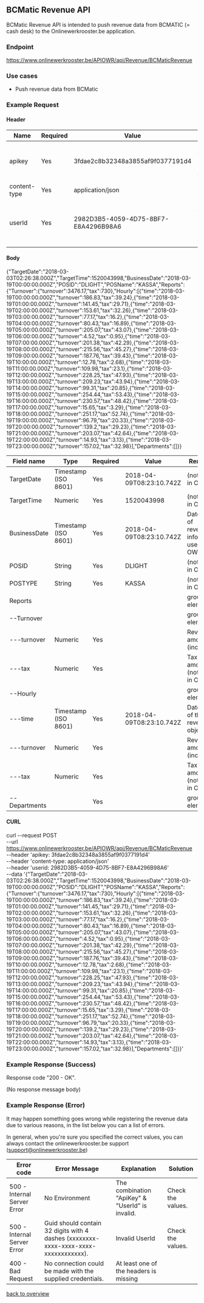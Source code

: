 ## BCMatic Revenue API

BCMatic Revenue API is intended to push revenue data from BCMATIC (= cash desk) to the Onlinewerkrooster.be application. 

### Endpoint

https://www.onlinewerkrooster.be/APIOWR/api/Revenue/BCMaticRevenue

### Use cases

- Push revenue data from BCMatic

### Example Request

#### Header

| Name         | Required | Value                                | Remarks                                                      |
| ------------ | -------- | ------------------------------------ | ------------------------------------------------------------ |
| apikey       | Yes      | 3fdae2c8b32348a3855af9f0377191d4     | Unique ID to identify the requester (provided by onlinewerkrooster.be team) |
| content-type | Yes      | application/json                     | JSON data                                                    |
| userId       | Yes      | 2982D3B5-4059-4D75-8BF7-E8A4296B98A6 | Unique ID to identify the the user who's using the API. (provided by the onlinewerkrooster.be team) |

#### Body

{"TargetDate":"2018-03-03T02:26:38.000Z","TargetTime":1520043998,"BusinessDate":"2018-03-19T00:00:00.000Z","POSID":"DLIGHT","POSName":"KASSA","Reports":{"Turnover":{"turnover":3476.17,"tax":730},"Hourly":[{"time":"2018-03-19T00:00:00.000Z","turnover":186.83,"tax":39.24},{"time":"2018-03-19T01:00:00.000Z","turnover":141.45,"tax":29.71},{"time":"2018-03-19T02:00:00.000Z","turnover":153.61,"tax":32.26},{"time":"2018-03-19T03:00:00.000Z","turnover":77.17,"tax":16.2},{"time":"2018-03-19T04:00:00.000Z","turnover":80.43,"tax":16.89},{"time":"2018-03-19T05:00:00.000Z","turnover":205.07,"tax":43.07},{"time":"2018-03-19T06:00:00.000Z","turnover":4.52,"tax":0.95},{"time":"2018-03-19T07:00:00.000Z","turnover":201.38,"tax":42.29},{"time":"2018-03-19T08:00:00.000Z","turnover":215.56,"tax":45.27},{"time":"2018-03-19T09:00:00.000Z","turnover":187.76,"tax":39.43},{"time":"2018-03-19T10:00:00.000Z","turnover":12.78,"tax":2.68},{"time":"2018-03-19T11:00:00.000Z","turnover":109.98,"tax":23.1},{"time":"2018-03-19T12:00:00.000Z","turnover":228.25,"tax":47.93},{"time":"2018-03-19T13:00:00.000Z","turnover":209.23,"tax":43.94},{"time":"2018-03-19T14:00:00.000Z","turnover":99.31,"tax":20.85},{"time":"2018-03-19T15:00:00.000Z","turnover":254.44,"tax":53.43},{"time":"2018-03-19T16:00:00.000Z","turnover":230.57,"tax":48.42},{"time":"2018-03-19T17:00:00.000Z","turnover":15.65,"tax":3.29},{"time":"2018-03-19T18:00:00.000Z","turnover":251.17,"tax":52.74},{"time":"2018-03-19T19:00:00.000Z","turnover":96.79,"tax":20.33},{"time":"2018-03-19T20:00:00.000Z","turnover":139.2,"tax":29.23},{"time":"2018-03-19T21:00:00.000Z","turnover":203.07,"tax":42.64},{"time":"2018-03-19T22:00:00.000Z","turnover":14.93,"tax":3.13},{"time":"2018-03-19T23:00:00.000Z","turnover":157.02,"tax":32.98}],"Departments":[]}}

| Field name    | Type                 | Required | Value                    | Remarks                                     |
| ------------- | -------------------- | -------- | ------------------------ | ------------------------------------------- |
| TargetDate    | Timestamp (ISO 8601) | Yes      | 2018-04-09T08:23:10.742Z | (not used in OWR)                           |
| TargetTime    | Numeric              | Yes      | 1520043998               | (not used in OWR)                           |
| BusinessDate  | Timestamp (ISO 8601) | Yes      | 2018-04-09T08:23:10.742Z | Date/Time of revenue info (not used in OWR) |
| POSID         | String               | Yes      | DLIGHT                   | (not used in OWR)                           |
| POSTYPE       | String               | Yes      | KASSA                    | (not used in OWR)                           |
| Reports       |                      |          |                          | group element                               |
| --Turnover    |                      |          |                          | group element                               |
| ---turnover   | Numeric              | Yes      |                          | Revenue amount (incl tax)                   |
| ---tax        | Numeric              | Yes      |                          | Tax amount (not used in OWR)                |
| --Hourly      |                      |          |                          | group element                               |
| ---time       | Timestamp (ISO 8601) | Yes      | 2018-04-09T08:23:10.742Z | Date/Time of the revenue object             |
| ---turnover   | Numeric              | Yes      |                          | Revenue amount (incl tax)                   |
| ---tax        | Numeric              | Yes      |                          | Tax amount (not used in OWR)                |
| --Departments |                      | Yes      |                          | group element                               |

#### CURL

curl --request POST \
  --url https://www.onlinewerkrooster.be/APIOWR/api/Revenue/BCMaticRevenue \
  --header 'apikey: 3fdae2c8b32348a3855af9f0377191d4' \
  --header 'content-type: application/json' \
  --header 'userid: 2982D3B5-4059-4D75-8BF7-E8A4296B98A6' \
  --data '{"TargetDate":"2018-03-03T02:26:38.000Z","TargetTime":1520043998,"BusinessDate":"2018-03-19T00:00:00.000Z","POSID":"DLIGHT","POSName":"KASSA","Reports":{"Turnover":{"turnover":3476.17,"tax":730},"Hourly":[{"time":"2018-03-19T00:00:00.000Z","turnover":186.83,"tax":39.24},{"time":"2018-03-19T01:00:00.000Z","turnover":141.45,"tax":29.71},{"time":"2018-03-19T02:00:00.000Z","turnover":153.61,"tax":32.26},{"time":"2018-03-19T03:00:00.000Z","turnover":77.17,"tax":16.2},{"time":"2018-03-19T04:00:00.000Z","turnover":80.43,"tax":16.89},{"time":"2018-03-19T05:00:00.000Z","turnover":205.07,"tax":43.07},{"time":"2018-03-19T06:00:00.000Z","turnover":4.52,"tax":0.95},{"time":"2018-03-19T07:00:00.000Z","turnover":201.38,"tax":42.29},{"time":"2018-03-19T08:00:00.000Z","turnover":215.56,"tax":45.27},{"time":"2018-03-19T09:00:00.000Z","turnover":187.76,"tax":39.43},{"time":"2018-03-19T10:00:00.000Z","turnover":12.78,"tax":2.68},{"time":"2018-03-19T11:00:00.000Z","turnover":109.98,"tax":23.1},{"time":"2018-03-19T12:00:00.000Z","turnover":228.25,"tax":47.93},{"time":"2018-03-19T13:00:00.000Z","turnover":209.23,"tax":43.94},{"time":"2018-03-19T14:00:00.000Z","turnover":99.31,"tax":20.85},{"time":"2018-03-19T15:00:00.000Z","turnover":254.44,"tax":53.43},{"time":"2018-03-19T16:00:00.000Z","turnover":230.57,"tax":48.42},{"time":"2018-03-19T17:00:00.000Z","turnover":15.65,"tax":3.29},{"time":"2018-03-19T18:00:00.000Z","turnover":251.17,"tax":52.74},{"time":"2018-03-19T19:00:00.000Z","turnover":96.79,"tax":20.33},{"time":"2018-03-19T20:00:00.000Z","turnover":139.2,"tax":29.23},{"time":"2018-03-19T21:00:00.000Z","turnover":203.07,"tax":42.64},{"time":"2018-03-19T22:00:00.000Z","turnover":14.93,"tax":3.13},{"time":"2018-03-19T23:00:00.000Z","turnover":157.02,"tax":32.98}],"Departments":[]}}'

### Example Response (Success)

Response code "200 - OK".

(No response message body)

### Example Response (Error)

It may happen something goes wrong while registering the revenue data due to various reasons, in the list below you can a list of errors.

In general, when you're sure you specified the correct values, you can always contact the onlinewerkrooster.be support (support@onlinewerkrooster.be)

| Error code                  | Error Message                                                | Explanation                                     | Solution          |
| --------------------------- | ------------------------------------------------------------ | ----------------------------------------------- | ----------------- |
| 500 - Internal Server Error | No Environment                                               | The combination "ApiKey" & "UserId" is invalid. | Check the values. |
| 500 - Internal Server Error | Guid should contain 32 digits with 4 dashes (xxxxxxxx-xxxx-xxxx-xxxx-xxxxxxxxxxxx). | Invalid UserId                                  | Check the values. |
| 400 - Bad Request           | No connection could be made with the supplied credentials.   | At least one of the headers is missing          |                   |

[back to overview](OnlineWerkroosterAPI.md)